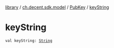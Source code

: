 [library](../../index.md) / [ch.decent.sdk.model](../index.md) / [PubKey](index.md) / [keyString](./key-string.md)

# keyString

`val keyString: `[`String`](https://kotlinlang.org/api/latest/jvm/stdlib/kotlin/-string/index.html)